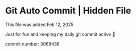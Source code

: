 # Git Auto Commit | Hidden File

This file was added Feb 12, 2025

Just for fun and keeping my daily git commit active 🤪

commit number: 3068438
